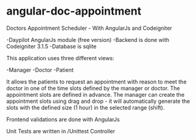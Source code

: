 # angular-doc-appointment
Doctors Appointment Scheduler - With AngularJs and Codeigniter

-Daypilot AngularJs module (free version) 
-Backend is done with Codeigniter 3.1.5
-Database is sqlite

This application uses three different views:

-Manager
-Doctor
-Patient

It allows the patients to request an appointment with reason to meet the doctor in one of the time slots defined by the manager or doctor. 
The appointment slots are defined in advance. 
The manager can create the appointment slots using drag and drop - it will automatically generate the slots with the defined size (1 hour) in the selected range (shift).

Frontend validations are done with AngularJs

Unit Tests are written in /Unittest Controller
